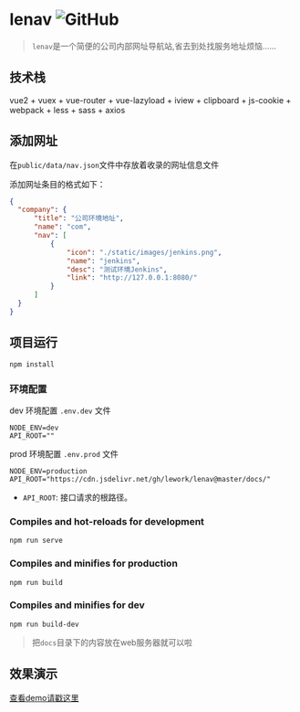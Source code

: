 # lenav ![GitHub](https://img.shields.io/github/license/lework/lenav) 

> `lenav`是一个简便的公司内部网址导航站,省去到处找服务地址烦恼......

## 技术栈

vue2 + vuex + vue-router + vue-lazyload + iview +  clipboard + js-cookie + webpack + less + sass + axios

## 添加网址

在`public/data/nav.json`文件中存放着收录的网址信息文件

添加网址条目的格式如下：

``` json
{
  "company": {
      "title": "公司环境地址",
      "name": "com",
      "nav": [
          {
              "icon": "./static/images/jenkins.png",
              "name": "jenkins",
              "desc": "测试环境Jenkins",
              "link": "http://127.0.0.1:8080/"
          }
      ]
  }
}
```

## 项目运行

```
npm install
```

### 环境配置

dev 环境配置 `.env.dev` 文件
```
NODE_ENV=dev
API_ROOT=""
```

prod 环境配置 `.env.prod` 文件
```
NODE_ENV=production
API_ROOT="https://cdn.jsdelivr.net/gh/lework/lenav@master/docs/"
```

- `API_ROOT`: 接口请求的根路径。

### Compiles and hot-reloads for development
```
npm run serve
```

### Compiles and minifies for production
```
npm run build
```

### Compiles and minifies for dev
```
npm run build-dev
```


> 把`docs`目录下的内容放在web服务器就可以啦

## 效果演示

[查看demo请戳这里](https://lework.github.io/lenav)